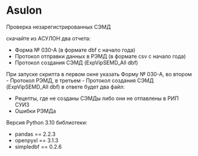 # Asulon
Проверка незарегистрированных СЭМД

скачайте из АСУЛОН два отчета:
- Форма № 030-А (в формате dbf c начало года)
- Протокол отправки данных в РЭМД (в формате csv c начало года)
- Протокол создания СЭМД (ExpVipSEMD_All dbf)
 
При запуске скрипта в первом окне указать Форму № 030-А, во втором - Протокол РЭМД, в третьем - Протокол создания СЭМД (ExpVipSEMD_All dbf)
в ответе будет два файл:
-   Рецепты, где не созданы СЭМДы либо они не отпавлены в РИП СУИЗ
-   Ошибки РЭМДа
   
Версия Python 3.10
библиотеки:
- pandas == 2.2.3
- openpyxl == 3.1.3
- simpledbf == 0.2.6
